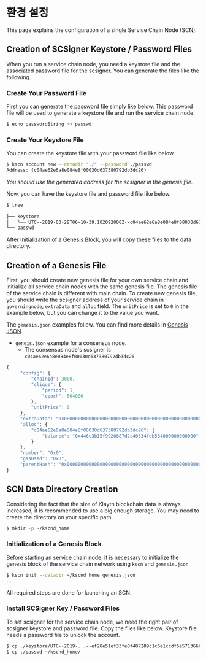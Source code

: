 # 환경 설정

This page explains the configuration of a single Service Chain Node (SCN).

## Creation of SCSigner Keystore / Password Files

When you run a service chain node, you need a keystore file and the associated password file for the scsigner. You can generate the files like the following.

### Create Your Password File

First you can generate the password file simply like below. This password file will be used to generate a keystore file and run the service chain node.

```bash
$ echo passwordString >> passwd
```

### Create Your Keystore File

You can create the keystore file with your password file like below.

```bash
$ kscn account new --datadir "./" --password ./passwd
Address: {c04ae62e6a8e084e8f00030d637380792db3dc26}
```

_You should use the generated address for the scsigner in the genesis file._

Now, you can have the keystore file and password file like below.

```bash
$ tree
.
├── keystore
│   └── UTC--2019-03-28T06-10-39.102092000Z--c04ae62e6a8e084e8f00030d637380792db3dc26
└── passwd
```

After [Initialization of a Genesis Block](#initialization-of-a-genesis-block), you will copy these files to the data directory.

## Creation of a Genesis File

First, you should create new genesis file for your own service chain and initialize all service chain nodes with the same genesis file. The genesis file of the service chain is different with main chain. To create new genesis file, you should write the scsigner address of your service chain in `governingnode`, `extraData` and `alloc` field. The `unitPrice` is set to `0` in the example below, but you can change it to the value you want.

The `genesis.json` examples follow. You can find more details in [Genesis JSON](../../genesis.md).

* `geneis.json` example for a consensus node.
  * The consensus node's scsigner is `c04ae62e6a8e084e8f00030d637380792db3dc26`.

```javascript
{
     "config": {
         "chainId": 3000,
         "clique": {
             "period": 1,
             "epoch": 604800
         },
         "unitPrice": 0
     },
     "extraData": "0x0000000000000000000000000000000000000000000000000000000000000000c04ae62e6a8e084e8f00030d637380792db3dc260000000000000000000000000000000000000000000000000000000000000000000000000000000000000000000000000000000000000000000000000000000000",
     "alloc": {
         "c04ae62e6a8e084e8f00030d637380792db3dc26": {
             "balance": "0x446c3b15f9926687d2c40534fdb564000000000000"
         }
     },
     "number": "0x0",
     "gasUsed": "0x0",
     "parentHash": "0x0000000000000000000000000000000000000000000000000000000000000000"
}
```

## SCN Data Directory Creation

Considering the fact that the size of Klaytn blockchain data is always increased, it is recommended to use a big enough storage. You may need to create the directory on your specific path.

```bash
$ mkdir -p ~/kscnd_home
```

### Initialization of a Genesis Block

Before starting an service chain node, it is necessary to initialize the genesis block of the service chain network using `kscn` and `genesis.json`.

```bash
$ kscn init --datadir ~/kscnd_home genesis.json
...
```

All required steps are done for launching an SCN.

### **Install SCSigner Key / Password Files**

To set scsigner for the service chain node, we need the right pair of scsigner keystore and password file. Copy the files like below. Keystore file needs a password file to unlock the account.

```bash
$ cp ./keystore/UTC--2019-...--ef28e51ef33fe0f487289c1c6e1ccdf5e571366b ~/kscnd_home/keystore
$ cp ./passwd ~/kscnd_home/
```



